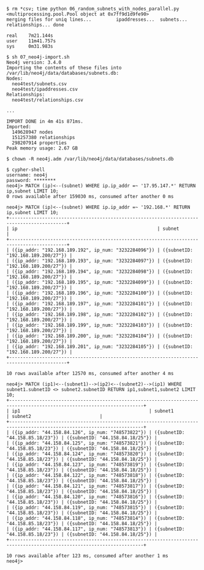	$ rm *csv; time python 06_random_subnets_with_nodes_parallel.py                                                                                    
	<multiprocessing.pool.Pool object at 0x7ff9d1d9fe90>
	merging files for uniq lines...         ipaddresses...  subnets...      relationships... done
	
	real    7m21.144s
	user    11m41.757s
	sys     0m31.983s
	
	$ sh 07_neo4j-import.sh 
	Neo4j version: 3.4.0
	Importing the contents of these files into /var/lib/neo4j/data/databases/subnets.db:
	Nodes:
	  neo4test/subnets.csv
	  neo4test/ipaddresses.csv
	Relationships:
	  neo4test/relationships.csv
	
	...
	
	IMPORT DONE in 4m 41s 871ms. 
	Imported:
	  149628947 nodes
	  151257380 relationships
	  298207914 properties
	Peak memory usage: 2.67 GB
	
    $ chown -R neo4j.adm /var/lib/neo4j/data/databases/subnets.db

	$ cypher-shell 
	username: neo4j
	password: ********
	neo4j> MATCH (ip)<--(subnet) WHERE ip.ip_addr =~ '17.95.147.*' RETURN ip,subnet LIMIT 10;
	0 rows available after 159030 ms, consumed after another 0 ms

	neo4j> MATCH (ip)<--(subnet) WHERE ip.ip_addr =~ '192.168.*' RETURN ip,subnet LIMIT 10;
	+-------------------------------------------------------------------------------------------+
	| ip                                                   | subnet                             |
	+-------------------------------------------------------------------------------------------+
	| ({ip_addr: "192.168.189.192", ip_num: "3232284096"}) | ({subnetID: "192.168.189.200/27"}) |
	| ({ip_addr: "192.168.189.193", ip_num: "3232284097"}) | ({subnetID: "192.168.189.200/27"}) |
	| ({ip_addr: "192.168.189.194", ip_num: "3232284098"}) | ({subnetID: "192.168.189.200/27"}) |
	| ({ip_addr: "192.168.189.195", ip_num: "3232284099"}) | ({subnetID: "192.168.189.200/27"}) |
	| ({ip_addr: "192.168.189.196", ip_num: "3232284100"}) | ({subnetID: "192.168.189.200/27"}) |
	| ({ip_addr: "192.168.189.197", ip_num: "3232284101"}) | ({subnetID: "192.168.189.200/27"}) |
	| ({ip_addr: "192.168.189.198", ip_num: "3232284102"}) | ({subnetID: "192.168.189.200/27"}) |
	| ({ip_addr: "192.168.189.199", ip_num: "3232284103"}) | ({subnetID: "192.168.189.200/27"}) |
	| ({ip_addr: "192.168.189.200", ip_num: "3232284104"}) | ({subnetID: "192.168.189.200/27"}) |
	| ({ip_addr: "192.168.189.201", ip_num: "3232284105"}) | ({subnetID: "192.168.189.200/27"}) |
	+-------------------------------------------------------------------------------------------+
	
	10 rows available after 12570 ms, consumed after another 4 ms

	neo4j> MATCH (ip1)<--(subnet1)-->(ip2)<--(subnet2)-->(ip1) WHERE subnet1.subnetID <> subnet2.subnetID RETURN ip1,subnet1,subnet2 LIMIT 10;
	+-----------------------------------------------------------------------------------------------------------------------+
	| ip1                                               | subnet1                         | subnet2                         |
	+-----------------------------------------------------------------------------------------------------------------------+
	| ({ip_addr: "44.158.84.126", ip_num: "748573822"}) | ({subnetID: "44.158.85.18/23"}) | ({subnetID: "44.158.84.18/25"}) |
	| ({ip_addr: "44.158.84.125", ip_num: "748573821"}) | ({subnetID: "44.158.85.18/23"}) | ({subnetID: "44.158.84.18/25"}) |
	| ({ip_addr: "44.158.84.124", ip_num: "748573820"}) | ({subnetID: "44.158.85.18/23"}) | ({subnetID: "44.158.84.18/25"}) |
	| ({ip_addr: "44.158.84.123", ip_num: "748573819"}) | ({subnetID: "44.158.85.18/23"}) | ({subnetID: "44.158.84.18/25"}) |
	| ({ip_addr: "44.158.84.122", ip_num: "748573818"}) | ({subnetID: "44.158.85.18/23"}) | ({subnetID: "44.158.84.18/25"}) |
	| ({ip_addr: "44.158.84.121", ip_num: "748573817"}) | ({subnetID: "44.158.85.18/23"}) | ({subnetID: "44.158.84.18/25"}) |
	| ({ip_addr: "44.158.84.120", ip_num: "748573816"}) | ({subnetID: "44.158.85.18/23"}) | ({subnetID: "44.158.84.18/25"}) |
	| ({ip_addr: "44.158.84.119", ip_num: "748573815"}) | ({subnetID: "44.158.85.18/23"}) | ({subnetID: "44.158.84.18/25"}) |
	| ({ip_addr: "44.158.84.118", ip_num: "748573814"}) | ({subnetID: "44.158.85.18/23"}) | ({subnetID: "44.158.84.18/25"}) |
	| ({ip_addr: "44.158.84.117", ip_num: "748573813"}) | ({subnetID: "44.158.85.18/23"}) | ({subnetID: "44.158.84.18/25"}) |
	+-----------------------------------------------------------------------------------------------------------------------+
	
	10 rows available after 123 ms, consumed after another 1 ms
	neo4j> 
